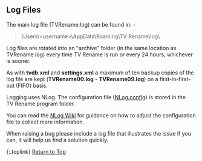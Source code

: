 <!-- START LOG FILES ------------------------- -->
## Log Files

The main log file (TVRename.log) can be found in: -

> \\Users\\\<username\>\\AppData\\Roaming\\TV Rename\\log\\

Log files are rotated into an "archive" folder (in the same location as TVRename.log) every time TV&nbsp;Rename is run or every 24 hours, whichever is sooner.

As with **tvdb.xml** and **settings.xml** a maximum of ten backup copies of the log file are kept (**TVRename00.log** - **TVRename09.log**) on a first-in-first-out (FIFO) basis.

Logging uses NLog. The configuration file ([NLog.config](https://github.com/TV-Rename/tvrename/blob/master/TVRename%23/NLog.config "Look at NLog.config in the TV-Rename Repo")) is stored in the TV&nbsp;Rename program folder.

You can read the [NLog Wiki](https://github.com/nlog/NLog/wiki/Configuration-file "Visit the NLog Wiki") for guidance on how to adjust the configuration file to collect more information.

When raising a bug please include a log file that illustrates the issue if you can, it will help us find a solution quickly.

{:.toplink}
[Return to Top]()
<!-- END LOG FILES --------------------------- -->
